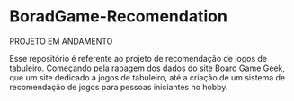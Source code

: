 # BoradGame-Recomendation

PROJETO EM ANDAMENTO

Esse repositório é referente ao projeto de recomendação de jogos de tabuleiro.
Começando pela rapagem dos dados do site Board Game Geek, que  um site dedicado a jogos de tabuleiro, até a criação de um sistema de recomendação de jogos para pessoas iniciantes no hobby.

